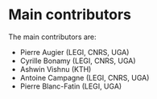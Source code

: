 # Main contributors

The main contributors are:

- Pierre Augier (LEGI, CNRS, UGA)
- Cyrille Bonamy (LEGI, CNRS, UGA)
- Ashwin Vishnu (KTH)
- Antoine Campagne (LEGI, CNRS, UGA)
- Pierre Blanc-Fatin (LEGI, UGA)

